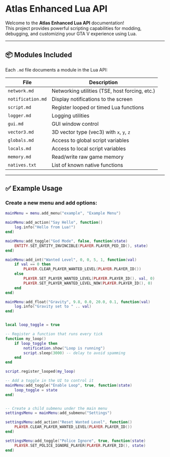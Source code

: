 # Atlas Enhanced Lua API

Welcome to the **Atlas Enhanced Lua API** documentation!  
This project provides powerful scripting capabilities for modding, debugging, and customizing your GTA V experience using Lua.

---

## 📦 Modules Included

Each `.md` file documents a module in the Lua API:

| File              | Description                                 |
|-------------------|---------------------------------------------|
| `network.md`      | Networking utilities (TSE, host forcing, etc.) |
| `notification.md` | Display notifications to the screen         |
| `script.md`       | Register looped or timed Lua functions      |
| `logger.md`       | Logging utilities                           |
| `gui.md`          | GUI window control                          |
| `vector3.md`      | 3D vector type (vec3) with `x`, `y`, `z`    |
| `globals.md`      | Access to global script variables           |
| `locals.md`       | Access to local script variables            |
| `memory.md`       | Read/write raw game memory                  |
| `natives.txt`     | List of known native functions              |

---

## ✅ Example Usage

### Create a new menu and add options:

```lua
mainMenu = menu.add_menu("example", "Example Menu")

mainMenu:add_action("Say Hello", function()
    log.info("Hello from Lua!")
end)

mainMenu:add_toggle("God Mode", false, function(state)
    ENTITY.SET_ENTITY_INVINCIBLE(PLAYER.PLAYER_PED_ID(), state)
end)

mainMenu:add_int("Wanted Level", 0, 0, 5, 1, function(val)
    if val == 0 then
        PLAYER.CLEAR_PLAYER_WANTED_LEVEL(PLAYER.PLAYER_ID())
    else
        PLAYER.SET_PLAYER_WANTED_LEVEL(PLAYER.PLAYER_ID(), val, 0)
        PLAYER.SET_PLAYER_WANTED_LEVEL_NOW(PLAYER.PLAYER_ID(), 0)
    end
end)

mainMenu:add_float("Gravity", 9.8, 0.0, 20.0, 0.1, function(val)
    log.info("Gravity set to " .. val)
end)


local loop_toggle = true

-- Register a function that runs every tick
function my_loop()
    if loop_toggle then
        notification.show("Loop is running")
        script.sleep(3000) -- delay to avoid spamming
    end
end

script.register_looped(my_loop)

-- Add a toggle in the UI to control it
mainMenu:add_toggle("Enable Loop", true, function(state)
    loop_toggle = state
end)


-- Create a child submenu under the main menu
settingsMenu = mainMenu:add_submenu("Settings")

settingsMenu:add_action("Reset Wanted Level", function()
    PLAYER.CLEAR_PLAYER_WANTED_LEVEL(PLAYER.PLAYER_ID())
end)

settingsMenu:add_toggle("Police Ignore", true, function(state)
    PLAYER.SET_POLICE_IGNORE_PLAYER(PLAYER.PLAYER_ID(), state)
end)
